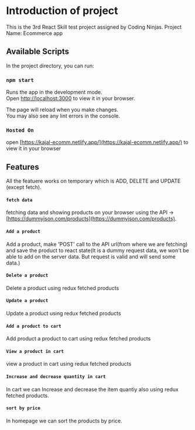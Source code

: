 # Introduction of project
This is the 3rd React Skill test project assigned by Coding Ninjas.
Project Name: Ecommerce app

## Available Scripts

In the project directory, you can run:

### `npm start`

Runs the app in the development mode.\
Open [http://localhost:3000](http://localhost:3000) to view it in your browser.

The page will reload when you make changes.\
You may also see any lint errors in the console.

### `Hosted On`
open [https://kajal-ecomm.netlify.app/](https://kajal-ecomm.netlify.app/) to view it in your browser

## Features

All the featuere works on temporary which is ADD, DELETE and UPDATE (except fetch).


#### `fetch data`
fetching data and showing products on your browser using the API -> [https://dummyjson.com/products](https://dummyjson.com/products).

#### `Add a product`
Add a product, make 'POST' call to the API url(from where we are fetching) and save the product to react state(It is a dummy request data, we won't be able to add on the server data. But request is valid and will send some data.)

#### `Delete a product`
Delete a product using redux fetched products

#### `Update a product`
Update a product using redux fetched products

#### `Add a product to cart`
Add product a product to cart using redux fetched products

#### `View a product in cart`
view a product in cart using redux fetched products

#### `Increase and decrease quantity in cart`
In cart we can Increase and decrease the item quantiy also using redux fetched products.

#### `sort by price`
In homepage we can sort the products by price.